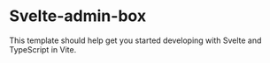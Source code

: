 # Svelte-admin-box

This template should help get you started developing with Svelte and TypeScript in Vite.